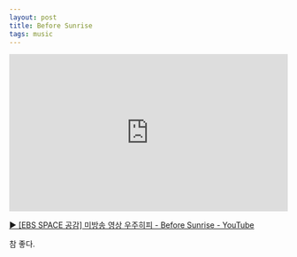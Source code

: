 ```yaml
--- 
layout: post
title: Before Sunrise
tags: music
--- 
```



<style>.embed-container { position: relative; padding-bottom: 56.25%; height: 0; overflow: hidden; max-width: 100%; } .embed-container iframe, .embed-container object, .embed-container embed { position: absolute; top: 0; left: 0; width: 100%; height: 100%; }</style><div class='embed-container'><iframe src='http://www.youtube.com/embed/QaPOIRg8Xv0' frameborder='0' allowfullscreen></iframe></div>

[▶ [EBS SPACE 공감] 미방송 영상 우주히피 - Before Sunrise - YouTube](https://www.youtube.com/watch?v=QaPOIRg8Xv0 "EBS SPACE 공감 미방송 영상 우주히피 - Before Sunrise - YouTube")

참 좋다.